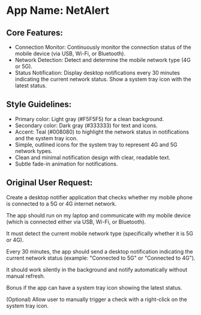# **App Name**: NetAlert

## Core Features:

- Connection Monitor: Continuously monitor the connection status of the mobile device (via USB, Wi-Fi, or Bluetooth).
- Network Detection: Detect and determine the mobile network type (4G or 5G).
- Status Notification: Display desktop notifications every 30 minutes indicating the current network status. Show a system tray icon with the latest status.

## Style Guidelines:

- Primary color: Light gray (#F5F5F5) for a clean background.
- Secondary color: Dark gray (#333333) for text and icons.
- Accent: Teal (#008080) to highlight the network status in notifications and the system tray icon.
- Simple, outlined icons for the system tray to represent 4G and 5G network types.
- Clean and minimal notification design with clear, readable text.
- Subtle fade-in animation for notifications.

## Original User Request:
Create a desktop notifier application that checks whether my mobile phone is connected to a 5G or 4G internet network.

The app should run on my laptop and communicate with my mobile device (which is connected either via USB, Wi-Fi, or Bluetooth).

It must detect the current mobile network type (specifically whether it is 5G or 4G).

Every 30 minutes, the app should send a desktop notification indicating the current network status (example: "Connected to 5G" or "Connected to 4G").

It should work silently in the background and notify automatically without manual refresh.

Bonus if the app can have a system tray icon showing the latest status.

(Optional) Allow user to manually trigger a check with a right-click on the system tray icon.
  